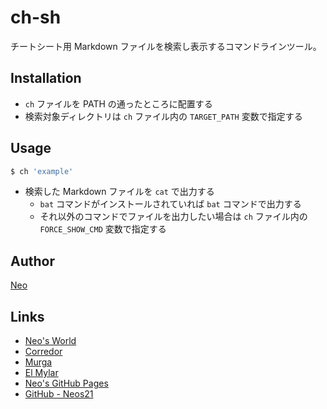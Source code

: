 # ch-sh

チートシート用 Markdown ファイルを検索し表示するコマンドラインツール。


## Installation

- `ch` ファイルを PATH の通ったところに配置する
- 検索対象ディレクトリは `ch` ファイル内の `TARGET_PATH` 変数で指定する


## Usage

```sh
$ ch 'example'
```

- 検索した Markdown ファイルを `cat` で出力する
    - `bat` コマンドがインストールされていれば `bat` コマンドで出力する
    - それ以外のコマンドでファイルを出力したい場合は `ch` ファイル内の `FORCE_SHOW_CMD` 変数で指定する


## Author

[Neo](http://neo.s21.xrea.com/)


## Links

- [Neo's World](http://neo.s21.xrea.com/)
- [Corredor](https://neos21.hatenablog.com/)
- [Murga](https://neos21.hatenablog.jp/)
- [El Mylar](https://neos21.hateblo.jp/)
- [Neo's GitHub Pages](https://neos21.github.io/)
- [GitHub - Neos21](https://github.com/Neos21/)

